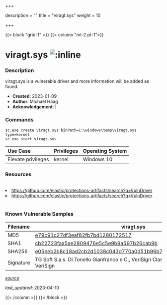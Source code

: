 +++

description = ""
title = "viragt.sys"
weight = 10

+++


{{< block "grid-1" >}}
{{< column "mt-2 pt-1">}}


# viragt.sys ![:inline](/images/twitter_verified.png) 


### Description

viragt.sys is a vulnerable driver and more information will be added as found.

- **Created**: 2023-01-09
- **Author**: Michael Haag
- **Acknowledgement**:  | [](https://twitter.com/)

### Commands

```
sc.exe create viragt.sys binPath=C:\windows\temp\viragt.sys type=kernel
sc.exe start viragt.sys
```

| Use Case | Privileges | Operating System | 
|:---- | ---- | ---- |
| Elevate privileges | kernel | Windows 10 |

### Resources
<br>
<li><a href=" https://github.com/elastic/protections-artifacts/search?q=VulnDriver"> https://github.com/elastic/protections-artifacts/search?q=VulnDriver</a></li>
<li><a href="https://github.com/elastic/protections-artifacts/search?q=VulnDriver">https://github.com/elastic/protections-artifacts/search?q=VulnDriver</a></li>
<br>

### Known Vulnerable Samples

| Filename | viragt.sys |
|:---- | ---- | 
| MD5 | <a href="https://www.virustotal.com/gui/file/e79c91c27df3eaf82fb7bd1280172517">e79c91c27df3eaf82fb7bd1280172517</a> |
| SHA1 | <a href="https://www.virustotal.com/gui/file/cb22723faa5ae2809476e5c5e9b9a597b26cab9b">cb22723faa5ae2809476e5c5e9b9a597b26cab9b</a> |
| SHA256 | <a href="https://www.virustotal.com/gui/file/e05eeb2b8c18ad2cb2d1038c043d770a0d51b96b748bc34be3e7fc6f3790ce53">e05eeb2b8c18ad2cb2d1038c043d770a0d51b96b748bc34be3e7fc6f3790ce53</a> |
| Signature | TG Soft S.a.s. Di Tonello Gianfranco e C., VeriSign Class 3 Code Signing 2010 CA, VeriSign   |


[*source*](https://github.com/magicsword-io/LOLDrivers/tree/main/yaml/viragt.yaml)

*last_updated:* 2023-04-10








{{< /column >}}
{{< /block >}}
